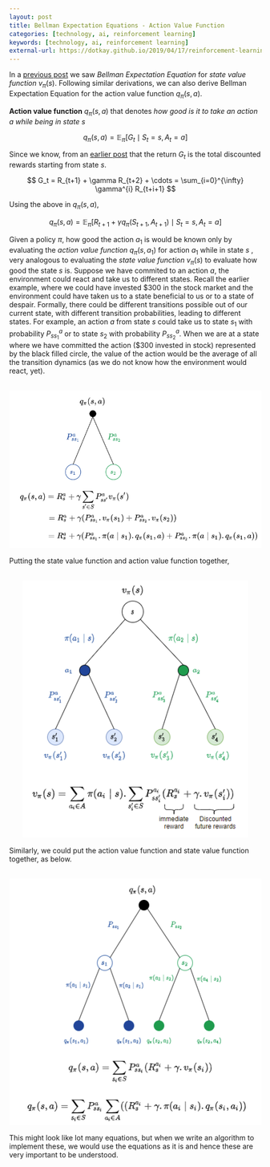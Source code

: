 ```yaml
---
layout: post
title: Bellman Expectation Equations - Action Value Function
categories: [technology, ai, reinforcement learning]
keywords: [technology, ai, reinforcement learning]
external-url: https://dotkay.github.io/2019/04/17/reinforcement-learning-bellman-exp-qsa
---
```


In a [previous post](https://dotkay.github.io/2019/04/06/reinforcement-learning-bellman-exp) we saw *Bellman Expectation Equation* for *state value function* $v_{\pi}(s)$. Following similar derivations, we can also derive Bellman Expectation Equation for the action value function $q_{\pi}(s, a)$.

__Action value function__ $q_{\pi}(s, a)$ that denotes *how good is it to take an action $a$ while being in state $s$*

$$
q_{\pi}(s, a) = \mathbb{E}_{\pi}[G_t \mid S_t = s, A_t = a]
$$

Since we know, from an [earlier post](https://dotkay.github.io/2019/03/09/reinforcement-learning-theory) that the return $G_t$ is the total discounted rewards starting from state *s*.

$$
G_t = R_{t+1} + \gamma R_{t+2} + \cdots = \sum_{i=0}^{\infty} \gamma^{i} R_{t+i+1}
$$

Using the above in $q_{\pi}(s, a)$, 

$$
q_{\pi}(s, a) = \mathbb{E}_{\pi}[R_{t+1} + \gamma q_{\pi}(S_{t+1}, A_{t+1}) \mid S_t = s, A_t = a]
$$

Given a policy $\pi$, how good the action $a_1$ is would be known only by evaluating the *action value function* $q_{\pi}(s, a_1)$ for action $a_1$ while in state *s* , very analogous to evaluating the *state value function* $v_{\pi}(s)$ to evaluate how good the state *s* is. Suppose we have commited to an action *a*, the environment could react and take us to different states. Recall the earlier example, where we could have invested \$300 in the stock market and the environment could have taken us to a state beneficial to us or to a state of despair. Formally, there could be different transitions possible out of our current state, with different transition probabilities, leading to different states. For example, an action *a* from state *s* could take us to state $s_1$ with probability $P_{ss_1}^{a}$ or to state $s_2$ with probability $P_{ss_2}^{a}$. When we are at a state where we have committed the action (\$300 invested in stock) represented by the black filled circle, the value of the action would be the average of all the transition dynamics (as we do not know how the environment would react, yet). 

<br>
<div class="img_container">
<center><img src="https://raw.githubusercontent.com/dotkay/tmp/main/rl_illustrations/q_sa_new.png" width=650></center>
</div>

Putting the state value function and action value function together, 

<br>
<div class="img_container">
<center><img src="https://raw.githubusercontent.com/dotkay/tmp/main/rl_illustrations/v_q_sa_new.png" width=450></center>
</div>

Similarly, we could put the action value function and state value function together, as below.

<br>
<div class="img_container">
<center><img src="https://raw.githubusercontent.com/dotkay/tmp/main/rl_illustrations/v_q_sa_2.png" width=550></center>
</div>

This might look like lot many equations, but when we write an algorithm to implement these, we would use the equations as it is and hence these are very important to be understood.